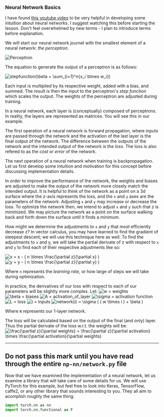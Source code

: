 ### Neural Network Basics

I have found [this youtube video](https://www.youtube.com/watch?v=aircAruvnKk) to be very helpful in developing some intuition about neural networks.
I suggest watching this before starting the lesson. Don't feel overwhelmed by new terms - I plan to introduce terms before explanation.

We will start our neural network journel with the smallest element of a neural network:
*the perceptron*.

![Perceptron](https://akashsethi24.files.wordpress.com/2017/09/perceptron.png?resize=385%2C254)

The equation to generate the output of a perceptron is as follows:

![stepfunction(\beta + \sum_{i=1}^n{x_i \times w_i})](https://render.githubusercontent.com/render/math?math=stepfunction(%5Cbeta%20%2B%20%5Csum_%7Bi%3D1%7D%5En%7Bx_i%20%5Ctimes%20w_i%7D))

Each input is multiplied by its respective weight, added with a bias, and summed.
The result is then the input to the perceptron's *step function* which scales the output.
The weights of the perceptron are adjusted during training.

In a neural network, each layer is (conceptually) composed of perceptrons.
In reality, the layers are represented as matrices. You will see this in our example.

The first operation of a neural network is forward propagation, where inputs are passed through the network and the activation of the last layer is the final output of the network.
The difference between the outputs of the network and the intended output of the network is the *loss*.
The loss is also refered to as the *cost* or *error* of the network.

The next operation of a neural network when training is backpropagation. Let us first develop some intuition and
motivation for this concept before discussing implementation details.

In order to improve the performance of the network, the weights and biases are adjusted to make the output of the network more closely match the intended output.
It is helpful to think of the network as a point on a 3d surface where the z-axis represents the loss, and the `x` and `y` axes are the parameters of the network.
Adjusting `x` and `y` may increase or decrease the loss.
To optimize the network then, we intend to adjust `x` and `y` such that z is minimized.
We may picture the network as a point on the surface walking back and forth down the surface until it finds a minimum. 

How might we determine the adjustments to `x` and `y` that most efficiently decrease z?
In vector calculus, you may have learned to find the gradient of steepest descent; we will
use this technique here as well. To find the adjustments to `x` and y, we will take the partial
derivate of z with respect to `x` and `y` to find each of their respective adjustments like so:

![x = x - ( n \times \frac{\partial z}{\partial x} )](https://render.githubusercontent.com/render/math?math=x%20%3D%20x%20-%20(%20n%20%5Ctimes%20%5Cfrac%7B%5Cpartial%20z%7D%7B%5Cpartial%20x%7D%20))
![y = y - ( n \times \frac{\partial z}{\partial y} )](https://render.githubusercontent.com/render/math?math=y%20%3D%20y%20-%20(%20n%20%5Ctimes%20%5Cfrac%7B%5Cpartial%20z%7D%7B%5Cpartial%20y%7D%20))

Where `n` represents the *learning rate*, or how large of steps we will take during optimization.

In practice, the derivatives of our loss with respect to each of our parameters will be slightly more complex. 
Let:
![w = weights](https://render.githubusercontent.com/render/math?math=w%20%3D%20weights)
![\beta = biases](https://render.githubusercontent.com/render/math?math=%5Cbeta%20%3D%20biases)
![A = activation_of_layer](https://render.githubusercontent.com/render/math?math=A%20%3D%20activation_of_layer)
![\sigma = activation function](https://render.githubusercontent.com/render/math?math=%5Csigma%20%3D%20activation%20function)
![L = loss](https://render.githubusercontent.com/render/math?math=L%20%3D%20loss)
![i = inputs](https://render.githubusercontent.com/render/math?math=i%20%3D%20inputs)
![network(i) = \sigma ( ( w \times i ) + \beta )](https://render.githubusercontent.com/render/math?math=network(i)%20%3D%20%5Csigma%20(%20(%20w%20%5Ctimes%20i%20)%20%2B%20%5Cbeta%20))

Where `N` represents our 1-layer network.

The loss will be calculated based on the output of the final (and only) layer.
Thus the partial derivate of the loss w.r.t. the weights will be:
![\frac{\partial z}{\partial weights} = \frac{\partial z}{\partial activation} \times \frac{\partial activation}{\partial weights}](https://render.githubusercontent.com/render/math?math=%5Cfrac%7B%5Cpartial%20z%7D%7B%5Cpartial%20weights%7D%20%3D%20%5Cfrac%7B%5Cpartial%20z%7D%7B%5Cpartial%20activation%7D%20%5Ctimes%20%5Cfrac%7B%5Cpartial%20activation%7D%7B%5Cpartial%20weights%7D)

---
Do not pass this mark until you have read through the entire `np-nn/network.py` file
---

Now that we have examined the implementation of a neural network, let us examine a library
that will take care of some details for us. We will use PyTorch for this example, but feel
free to look into Keras, TensorFlow, caffe2, or any other library that sounds interesting to you.
They all aim to acomplish roughly the same thing.

```python
import torch.nn as nn
import torch.nn.functional as F
```
